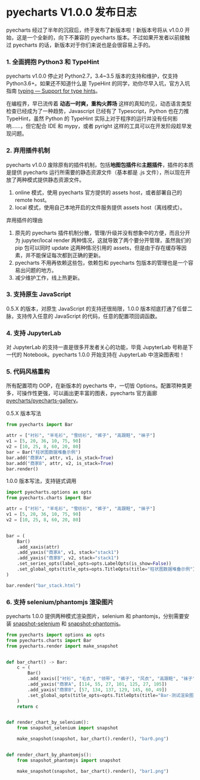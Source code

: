 # pyecharts V1.0.0 发布日志

pyecharts 经过了半年的沉寂后，终于发布了新版本啦！新版本号将从 v1.0.0 开始，这是一个全新的，向下不兼容的 pyecharts 版本。不过如果开发者以前接触过 pyecharts 的话，新版本对于你们来说也是会很容易上手的。

### 1. 全面拥抱 Python3 和 TypeHint

pyecharts v1.0.0 停止对 Python2.7，3.4~3.5 版本的支持和维护，仅支持 Python3.6+。如果还不知道什么是 TypeHint 的同学，劝你尽早入坑，官方入坑指南
[typing — Support for type hints](https://docs.python.org/3.6/library/typing.html)。

在编程界，早已流传着 **动态一时爽，重构火葬场** 这样的真知灼见，动态语言类型检查已经成为了一种趋势，Javascript 已经有了 Typescript，Python 也在力推 TypeHint，虽然 Python 的 TypeHint 实际上对于程序的运行并没有任何影响......，但它配合 IDE 和 mypy，或者 pyright 这样的工具可以在开发阶段趁早发现问题。

### 2. 弃用插件机制

pyecharts v1.0.0 废除原有的插件机制，包括**地图包插件**和**主题插件**，插件的本质是提供 pyecharts 运行所需要的静态资源文件（基本都是 .js 文件），所以现在开放了两种模式提供静态资源文件。

1. online 模式，使用 pyecharts 官方提供的 assets host，或者部署自己的 remote host。
2. local 模式，使用自己本地开启的文件服务提供 assets host（离线模式）。

弃用插件的理由

1. 原先的 pyecharts 插件机制分散，管理/升级并没有想象中的方便，而且分开为 jupyter/local render 两种情况，这就导致了两个要分开管理，虽然我们的 pip 包可以同时 update 这两种情况引用的 assets，但是由于存在缓存等因素，并不能保证每次都到正确的更新。
2. pyecharts 不用再依赖这些包，依赖包和 pyecharts 包版本的管理也是一个容易出问题的地方。
3. 减少维护工作，线上热更新。

### 3. 支持原生 JavaScript

0.5.X 的版本，对原生 JavaScript 的支持还很局限，1.0.0 版本彻底打通了任督二脉，支持传入任意的 JavaScript 的代码，任意的配置项回调函数。

### 4. 支持 JupyterLab

对 JupyterLab 的支持一直是很多开发者关心的功能，毕竟 JupyterLab 号称是下一代的 Notebook。pyecharts 1.0.0 开始支持在 JupyterLab 中渲染图表啦！

### 5. 代码风格重构

所有配置项均 OOP，在新版本的 pyecharts 中，一切皆 Options。配置项种类更多，可操作性更强，可以画出更丰富的图表，pyecharts 官方画廊 [pyecharts/pyecharts-gallery](https://github.com/pyecharts/pyecharts-gallery)。

0.5.X 版本写法

```python
from pyecharts import Bar

attr = ["衬衫", "羊毛衫", "雪纺衫", "裤子", "高跟鞋", "袜子"]
v1 = [5, 20, 36, 10, 75, 90]
v2 = [10, 25, 8, 60, 20, 80]
bar = Bar("柱状图数据堆叠示例")
bar.add("商家A", attr, v1, is_stack=True)
bar.add("商家B", attr, v2, is_stack=True)
bar.render()
```

1.0.0 版本写法，支持链式调用
```python
import pyecharts.options as opts
from pyecharts.charts import Bar

attr = ["衬衫", "羊毛衫", "雪纺衫", "裤子", "高跟鞋", "袜子"]
v1 = [5, 20, 36, 10, 75, 90]
v2 = [10, 25, 8, 60, 20, 80]


bar = (
    Bar()
    .add_xaxis(attr)
    .add_yaxis("商家A", v1, stack="stack1")
    .add_yaxis("商家B", v2, stack="stack1")
    .set_series_opts(label_opts=opts.LabelOpts(is_show=False))
    .set_global_opts(title_opts=opts.TitleOpts(title="柱状图数据堆叠示例"))
)

bar.render("bar_stack.html")
```

### 6. 支持 selenium/phantomjs 渲染图片

pyecharts 1.0.0 提供两种模式渲染图片，selenium 和 phantomjs，分别需要安装 [snapshot-selenium](https://github.com/pyecharts/snapshot-selenium) 和 [snapshot-phantomjs](https://github.com/pyecharts/snapshot-phantomjs)。

```python
from pyecharts import options as opts
from pyecharts.charts import Bar
from pyecharts.render import make_snapshot


def bar_chart() -> Bar:
    c = (
        Bar()
        .add_xaxis(["衬衫", "毛衣", "领带", "裤子", "风衣", "高跟鞋", "袜子"])
        .add_yaxis("商家A", [114, 55, 27, 101, 125, 27, 105])
        .add_yaxis("商家B", [57, 134, 137, 129, 145, 60, 49])
        .set_global_opts(title_opts=opts.TitleOpts(title="Bar-测试渲染图片"))
    )
    return c


def render_chart_by_selenium():
    from snapshot_selenium import snapshot

    make_snapshot(snapshot, bar_chart().render(), "bar0.png")


def render_chart_by_phantomjs():
    from snapshot_phantomjs import snapshot

    make_snapshot(snapshot, bar_chart().render(), "bar1.png")
```
